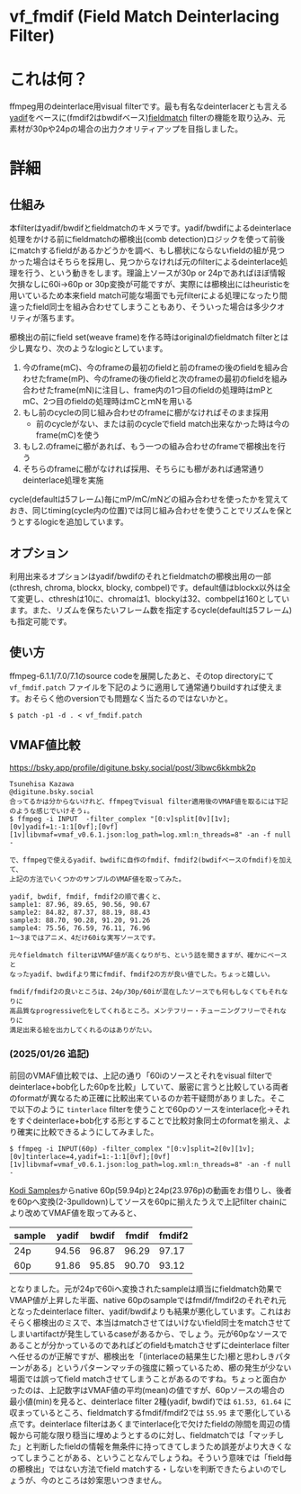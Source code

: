# vf_fmdif (Field Match Deinterlacing Filter)

# これは何？

ffmpeg用のdeinterlace用visual filterです。最も有名なdeinterlacerとも言える[yadif](https://ffmpeg.org/ffmpeg-filters.html#yadif-1)をベースに(fmdif2はbwdifベース)[fieldmatch](https://ffmpeg.org/ffmpeg-filters.html#fieldmatch) filterの機能を取り込み、元素材が30pや24pの場合の出力クオリティアップを目指しました。

# 詳細

## 仕組み

本filterはyadif/bwdifとfieldmatchのキメラです。yadif/bwdifによるdeinterlace処理をかける前にfieldmatchの櫛検出(comb detection)ロジックを使って前後にmatchするfieldがあるかどうかを調べ、もし櫛状にならないfieldの組が見つかった場合はそちらを採用し、見つからなければ元のfilterによるdeinterlace処理を行う、という動きをします。理論上ソースが30p or 24pであればほぼ情報欠損なしに60i→60p or 30p変換が可能ですが、実際には櫛検出にはheuristicを用いているため本来field match可能な場面でも元filterによる処理になったり間違ったfield同士を組み合わせてしまうこともあり、そういった場合は多少クオリティが落ちます。

櫛検出の前にfield set(weave frame)を作る時はoriginalのfieldmatch filterとは少し異なり、次のようなlogicとしています。

1. 今のframe(mC)、今のframeの最初のfieldと前のframeの後のfieldを組み合わせたframe(mP)、今のframeの後のfieldと次のframeの最初のfieldを組み合わせたframe(mN)に注目し、frame内の1つ目のfieldの処理時はmPとmC、2つ目のfieldの処理時はmCとｍNを用いる
2. もし前のcycleの同じ組み合わせのframeに櫛がなければそのまま採用
   * 前のcycleがない、または前のcycleでfield match出来なかった時は今のframe(mC)を使う
2. もし2.のframeに櫛があれば、もう一つの組み合わせのframeで櫛検出を行う
3. そちらのframeに櫛がなければ採用、そちらにも櫛があれば通常通りdeinterlace処理を実施

cycle(defaultは5フレーム)毎にmP/mC/mNどの組み合わせを使ったかを覚えておき、同じtiming(cycle内の位置)では同じ組み合わせを使うことでリズムを保とうとするlogicを追加しています。

## オプション

利用出来るオプションはyadif/bwdifのそれとfieldmatchの櫛検出用の一部(cthresh, chroma, blockx, blocky, combpel)です。default値はblockx以外は全て変更し、cthreshは10に、chromaは1、blockyは32、combpelは160としています。また、リズムを保ちたいフレーム数を指定するcycle(defaultは5フレーム)も指定可能です。

## 使い方

ffmpeg-6.1.1/7.0/7.1のsource codeを展開したあと、そのtop directoryにて `vf_fmdif.patch` ファイルを下記のように適用して通常通りbuildすれば使えます。おそらく他のversionでも問題なく当たるのではないかと。

```
$ patch -p1 -d . < vf_fmdif.patch
```

## VMAF値比較

https://bsky.app/profile/digitune.bsky.social/post/3lbwc6kkmbk2p
```
Tsunehisa Kazawa
‪@digitune.bsky.social‬
合ってるかは分からないけれど、ffmpegでvisual filter適用後のVMAF値を取るには下記のような感じでいけそう↓。
$ ffmpeg -i INPUT  -filter_complex "[0:v]split[0v][1v];[0v]yadif=1:-1:1[0vf];[0vf][1v]libvmaf=vmaf_v0.6.1.json:log_path=log.xml:n_threads=8" -an -f null -

で、ffmpegで使えるyadif、bwdifに自作のfmdif、fmdif2(bwdifベースのfmdif)を加えて、
上記の方法でいくつかのサンプルのVMAF値を取ってみた。

yadif, bwdif, fmdif, fmdif2の順で書くと、
sample1: 87.96, 89.65, 90.56, 90.67
sample2: 84.82, 87.37, 88.19, 88.43
sample3: 88.70, 90.28, 91.20, 91.26
sample4: 75.56, 76.59, 76.11, 76.96
1～3まではアニメ、4だけ60iな実写ソースです。

元々fieldmatch filterはVMAF値が高くなりがち、という話を聞きますが、確かにベースと
なったyadif、bwdifより常にfmdif、fmdif2の方が良い値でした。ちょっと嬉しい。

fmdif/fmdif2の良いところは、24p/30p/60iが混在したソースでも何もしなくてもそれなりに
高品質なprogressive化をしてくれるところ。メンテフリー・チューニングフリーでそれなりに
満足出来る絵を出力してくれるのはありがたい。
```

### (2025/01/26 追記)

前回のVMAF値比較では、上記の通り「60iのソースとそれをvisual filterでdeinterlace+bob化した60pを比較」していて、厳密に言うと比較している両者のformatが異なるため正確に比較出来ているのか若干疑問がありました。そこで以下のように `tinterlace` filterを使うことで60pのソースをinterlace化→それをすぐdeinterlace+bob化する形とすることで比較対象同士のformatを揃え、より確実に比較できるようにしてみました。

```
$ ffmpeg -i INPUT(60p) -filter_complex "[0:v]split=2[0v][1v];[0v]tinterlace=4,yadif=1:-1:1[0vf];[0vf][1v]libvmaf=vmaf_v0.6.1.json:log_path=log.xml:n_threads=8" -an -f null -
```

[Kodi Samples](https://kodi.wiki/view/Samples)からnative 60p(59.94p)と24p(23.976p)の動画をお借りし、後者を60pへ変換(2-3pulldown)してソースを60pに揃えたうえで上記filter chainにより改めてVMAF値を取ってみると、

|sample|yadif|bwdif|fmdif|fmdif2|
|----|----|----|----|----|
|24p|94.56|96.87|96.29|97.17|
|60p|91.86|95.85|90.70|93.12|

となりました。元が24pで60iへ変換されたsampleは順当にfieldmatch効果でVMAP値が上昇した半面、native 60pのsampleではfmdif/fmdif2のそれぞれ元となったdeinterlace filter、yadif/bwdifよりも結果が悪化しています。これはおそらく櫛検出のミスで、本当はmatchさせてはいけないfield同士をmatchさせてしまいartifactが発生しているcaseがあるから、でしょう。元が60pなソースであることが分かっているのであればどのfieldもmatchさせずにdeinterlace filterへ任せるのが正解ですが、櫛検出を「(interlaceの結果生じた)櫛と思わしきパターンがある」というパターンマッチの強度に頼っているため、櫛の発生が少ない場面では誤ってfield matchさせてしまうことがあるのですね。ちょっと面白かったのは、上記数字はVMAF値の平均(mean)の値ですが、60pソースの場合の最小値(min)を見ると、deinterlace filter 2種(yadif, bwdif)では `61.53, 61.64` に収まっているところ、fieldmatchするfmdif/fmdif2では `55.95` まで悪化している点です。deinterlace filterはあくまでinterlace化で欠けたfieldの隙間を周辺の情報から可能な限り穏当に埋めようとするのに対し、fieldmatchでは「マッチした」と判断したfieldの情報を無条件に持ってきてしまうため誤差がより大きくなってしまうことがある、ということなんでしょうね。そういう意味では「field毎の櫛検出」ではない方法でfield matchする・しないを判断できたらよいのでしょうが、今のところは妙案思いつきません。
